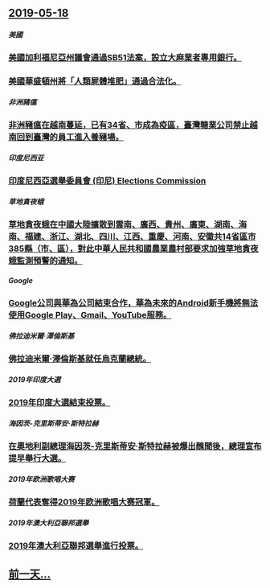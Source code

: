 ## [2019-05-18](/zh/news/2019/05/18/index.md)

##### 美國
### [美國加利福尼亞州議會通過SB51法案，設立大麻業者專用銀行。 ](/zh/news/2019/05/18/美國加利福尼亞州議會通過SB51法案-設立大麻業者專用銀行.md)
### [美國華盛頓州將「人類屍體堆肥」通過合法化。 ](/zh/news/2019/05/18/美國華盛頓州將-人類屍體堆肥-通過合法化.md)
##### 非洲豬瘟
### [非洲豬瘟在越南蔓延，已有34省、市成為疫區，臺灣糖業公司禁止越南回到臺灣的員工進入養豬場。 ](/zh/news/2019/05/18/非洲豬瘟在越南蔓延-已有34省-市成為疫區-臺灣糖業公司禁止越南回到臺灣的員工進入養豬場.md)
##### 印度尼西亚
### [印度尼西亞選舉委員會 (印尼) Elections Commission ](/zh/news/2019/05/18/印度尼西亞選舉委員會-印尼-Elections-Commission.md)
##### 草地貪夜蛾
### [草地貪夜蛾在中國大陸擴散到雲南、廣西、貴州、廣東、湖南、海南、福建、浙江、湖北、四川、江西、重慶、河南、安徽共14省區市385縣（市、區），對此中華人民共和國農業農村部要求加強草地貪夜蛾監測預警的通知。 ](/zh/news/2019/05/18/草地貪夜蛾在中國大陸擴散到雲南-廣西-貴州-廣東-湖南-海南-福建-浙江-湖北-四川-江西-重慶-河南-安徽共14省區市.md)
##### Google
### [Google公司與華為公司結束合作，華為未來的Android新手機將無法使用Google Play、Gmail、YouTube服務。 ](/zh/news/2019/05/18/Google公司與華為公司結束合作-華為未來的Android新手機將無法使用Google-Play-Gmail-YouT.md)
##### 佛拉迪米爾·澤倫斯基
### [佛拉迪米爾·澤倫斯基就任烏克蘭總統。 ](/zh/news/2019/05/18/佛拉迪米爾-澤倫斯基就任烏克蘭總統.md)
##### 2019年印度大選
### [2019年印度大選結束投票。 ](/zh/news/2019/05/18/2019年印度大選結束投票.md)
##### 海因茨-克里斯蒂安·斯特拉赫
### [在奧地利副總理海因茨-克里斯蒂安·斯特拉赫被爆出醜聞後，總理宣布提早舉行大選。 ](/zh/news/2019/05/18/在奧地利副總理海因茨-克里斯蒂安-斯特拉赫被爆出醜聞後-總理宣布提早舉行大選.md)
##### 2019年欧洲歌唱大赛
### [荷蘭代表奪得2019年欧洲歌唱大赛冠軍。 ](/zh/news/2019/05/18/荷蘭代表奪得2019年欧洲歌唱大赛冠軍.md)
##### 2019年澳大利亞聯邦選舉
### [2019年澳大利亞聯邦選舉進行投票。 ](/zh/news/2019/05/18/2019年澳大利亞聯邦選舉進行投票.md)
## [前一天...](/zh/news/2019/05/17/index.md)

